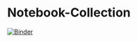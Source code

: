 # Notebook-Collection

[![Binder](https://mybinder.org/badge_logo.svg)](https://mybinder.org/v2/gh/numbersletter/Notebook-Collection/HEAD)
